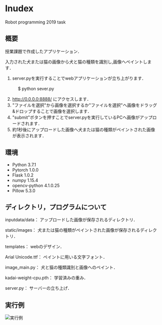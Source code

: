 # Inudex

Robot programming 2019 task

## 概要

授業課題で作成したアプリケーション．

入力された犬または猫の画像から犬と猫の種類を識別し,画像へペイントします．

1. server.pyを実行することでwebアプリケーションが立ち上がります．

　　　$ python sever.py

2. http://0.0.0.0:8888/ にアクセスします．
3. "ファイルを選択"から画像を選択するか"ファイルを選択"へ画像をドラッグ&ドロップすることで画像を選択します．
4. "submit"ボタンを押すことでserver.pyを実行しているPCへ画像がアップロードされます．
5. 約1秒後にアップロードした画像へ犬または猫の種類がペイントされた画像が表示されます．

## 環境
* Python 3.7.1
* Pytorch 1.0.0
* Flask 1.0.2
* numpy 1.15.4
* opencv-python 4.1.0.25
* Pillow 5.3.0

## ディレクトリ，プログラムについて
inputdata/data： アップロードした画像が保存されるディレクトリ．

static/images： 犬または猫の種類がペイントされた画像が保存されるディレクトリ．

templates： webのデザイン． 

Arial Unicode.ttf： ペイントに用いる文字フォント．

image_main.py： 犬と猫の種類識別と画像へのペイント．

kadai-weight-cpu.pth： 学習済みの重み．

server.py： サーバーの立ち上げ．

## 実行例
![実行例](https://user-images.githubusercontent.com/49013079/61851202-45a05e80-aef1-11e9-95d1-b51ce113a405.jpg)
